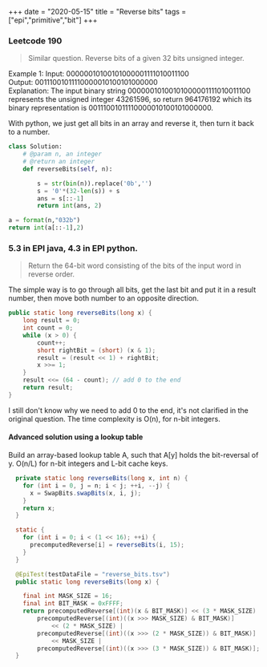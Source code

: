 +++ 
date = "2020-05-15"
title = "Reverse bits"
tags = ["epi","primitive","bit"]
+++


### Leetcode 190 
> Similar question. Reverse bits of a given 32 bits unsigned integer.
 
Example 1:
Input: 00000010100101000001111010011100   
Output: 00111001011110000010100101000000   
Explanation: The input binary string 00000010100101000001111010011100 represents the unsigned integer 43261596, so return 964176192 which its binary representation is 00111001011110000010100101000000.

With python, we just get all bits in an array and reverse it, then turn it back to a number.
```python
class Solution:
    # @param n, an integer
    # @return an integer
    def reverseBits(self, n):

        s = str(bin(n)).replace('0b','')
        s = '0'*(32-len(s)) + s
        ans = s[::-1]
        return int(ans, 2)
```


 ```python   
 a = format(n,"032b")
return int(a[::-1],2)
```

### 5.3 in EPI java, 4.3 in EPI python. 
> Return the 64-bit word consisting of the bits of the input word in reverse order.

The simple way is to go through all bits, get the last bit and put it in a result number, then move both number to an opposite direction.

```java
public static long reverseBits(long x) {
    long result = 0;
    int count = 0;
    while (x > 0) {
        count++;
        short rightBit = (short) (x & 1);
        result = (result << 1) + rightBit;
        x >>= 1;
    }
    result <<= (64 - count); // add 0 to the end
    return result;
}
```
I still don't know why we need to add 0 to the end, it's not clarified in the original question. The time complexity is O(n), for n-bit integers.

#### Advanced solution using a lookup table

Build an array-based lookup table A, such that A[y] holds the bit-reversal of y. O(n/L) for n-bit integers and L-bit cache keys.

```java
  private static long reverseBits(long x, int n) {
    for (int i = 0, j = n; i < j; ++i, --j) {
      x = SwapBits.swapBits(x, i, j);
    }
    return x;
  }

  static {
    for (int i = 0; i < (1 << 16); ++i) {
      precomputedReverse[i] = reverseBits(i, 15);
    }
  }

  @EpiTest(testDataFile = "reverse_bits.tsv")
  public static long reverseBits(long x) {

    final int MASK_SIZE = 16;
    final int BIT_MASK = 0xFFFF;
    return precomputedReverse[(int)(x & BIT_MASK)] << (3 * MASK_SIZE) |
        precomputedReverse[(int)((x >>> MASK_SIZE) & BIT_MASK)]
            << (2 * MASK_SIZE) |
        precomputedReverse[(int)((x >>> (2 * MASK_SIZE)) & BIT_MASK)]
            << MASK_SIZE |
        precomputedReverse[(int)((x >>> (3 * MASK_SIZE)) & BIT_MASK)];
  }

```
